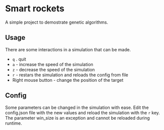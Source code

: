 # Smart rockets
A simple project to demostrate genetic algorithms.


## Usage
There are some interactions in a simulation that can be made.

* `q` . quit
* `a` - increase the speed of the simulation
* `z` - decrease the speed of the simulation
* `r` - restars the simulation and reloads the config from file
* Right mouse button - change the position of the target

## Config
Some parameters can be changed in the simulation with ease. Edit the config.json file with the new values and reload the simulation with the `r` key. The parameter win\_size is an exception and cannot be reloaded during runtime.
